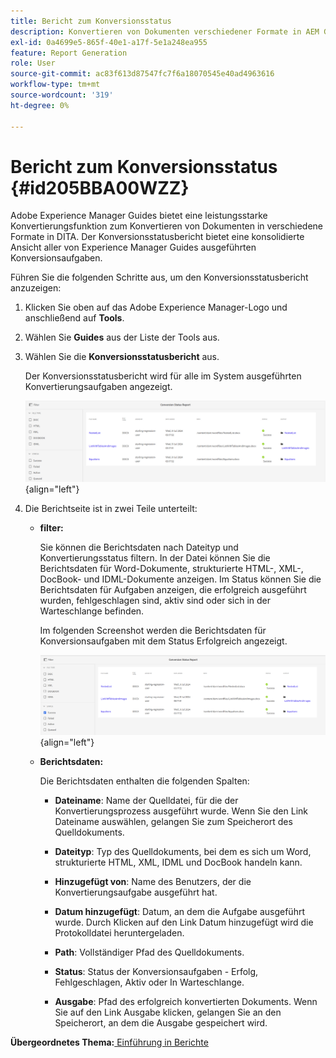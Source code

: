 ```yaml
---
title: Bericht zum Konversionsstatus
description: Konvertieren von Dokumenten verschiedener Formate in AEM Guides in DITA. Erfahren Sie, wie Sie Filter hinzufügen und einen Konversionsstatusbericht anzeigen.
exl-id: 0a4699e5-865f-40e1-a17f-5e1a248ea955
feature: Report Generation
role: User
source-git-commit: ac83f613d87547fc7f6a18070545e40ad4963616
workflow-type: tm+mt
source-wordcount: '319'
ht-degree: 0%

---
```


# Bericht zum Konversionsstatus {#id205BBA00WZZ}

Adobe Experience Manager Guides bietet eine leistungsstarke Konvertierungsfunktion zum Konvertieren von Dokumenten in verschiedene Formate in DITA. Der Konversionsstatusbericht bietet eine konsolidierte Ansicht aller von Experience Manager Guides ausgeführten Konversionsaufgaben.

Führen Sie die folgenden Schritte aus, um den Konversionsstatusbericht anzuzeigen:

1. Klicken Sie oben auf das Adobe Experience Manager-Logo und anschließend auf **Tools**.

1. Wählen Sie **Guides** aus der Liste der Tools aus.

1. Wählen Sie die **Konversionsstatusbericht** aus.

   Der Konversionsstatusbericht wird für alle im System ausgeführten Konvertierungsaufgaben angezeigt.

   ![](images/conversion-status-report-new.png){align="left"}

1. Die Berichtseite ist in zwei Teile unterteilt:

   - **filter:**

     Sie können die Berichtsdaten nach Dateityp und Konvertierungsstatus filtern. In der Datei können Sie die Berichtsdaten für Word-Dokumente, strukturierte HTML-, XML-, DocBook- und IDML-Dokumente anzeigen. Im Status können Sie die Berichtsdaten für Aufgaben anzeigen, die erfolgreich ausgeführt wurden, fehlgeschlagen sind, aktiv sind oder sich in der Warteschlange befinden.

     Im folgenden Screenshot werden die Berichtsdaten für Konversionsaufgaben mit dem Status Erfolgreich angezeigt.

     ![](images/conversion-report-failed-active-queued-new.png){align="left"}

   - **Berichtsdaten:**

     Die Berichtsdaten enthalten die folgenden Spalten:

      - **Dateiname**: Name der Quelldatei, für die der Konvertierungsprozess ausgeführt wurde. Wenn Sie den Link Dateiname auswählen, gelangen Sie zum Speicherort des Quelldokuments.

      - **Dateityp**: Typ des Quelldokuments, bei dem es sich um Word, strukturierte HTML, XML, IDML und DocBook handeln kann.

      - **Hinzugefügt von**: Name des Benutzers, der die Konvertierungsaufgabe ausgeführt hat.

      - **Datum hinzugefügt**: Datum, an dem die Aufgabe ausgeführt wurde. Durch Klicken auf den Link Datum hinzugefügt wird die Protokolldatei heruntergeladen.

      - **Path**: Vollständiger Pfad des Quelldokuments.

      - **Status**: Status der Konversionsaufgaben - Erfolg, Fehlgeschlagen, Aktiv oder In Warteschlange.

      - **Ausgabe**: Pfad des erfolgreich konvertierten Dokuments. Wenn Sie auf den Link Ausgabe klicken, gelangen Sie an den Speicherort, an dem die Ausgabe gespeichert wird.


**Übergeordnetes Thema:**[ Einführung in Berichte](reports-intro.md)

